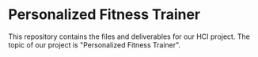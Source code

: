 # Personalized Fitness Trainer
This repository contains the files and deliverables for our HCI project. The topic of our project is "Personalized Fitness Trainer".
